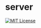 # server

[![MIT License](https://img.shields.io/static/v1?label=ECLAIR&message=default&color=green)](https://github.com/sodji98/server/blob/master/LICENSE)
